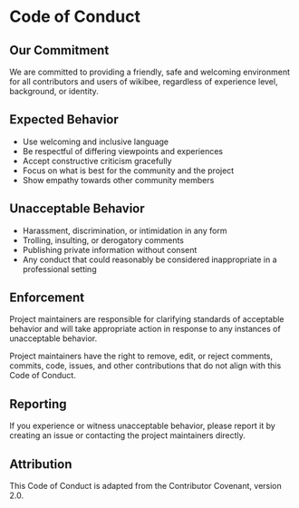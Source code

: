 # Code of Conduct

## Our Commitment

We are committed to providing a friendly, safe and welcoming environment for all contributors and users of wikibee, regardless of experience level, background, or identity.

## Expected Behavior

- Use welcoming and inclusive language
- Be respectful of differing viewpoints and experiences
- Accept constructive criticism gracefully
- Focus on what is best for the community and the project
- Show empathy towards other community members

## Unacceptable Behavior

- Harassment, discrimination, or intimidation in any form
- Trolling, insulting, or derogatory comments
- Publishing private information without consent
- Any conduct that could reasonably be considered inappropriate in a professional setting

## Enforcement

Project maintainers are responsible for clarifying standards of acceptable behavior and will take appropriate action in response to any instances of unacceptable behavior.

Project maintainers have the right to remove, edit, or reject comments, commits, code, issues, and other contributions that do not align with this Code of Conduct.

## Reporting

If you experience or witness unacceptable behavior, please report it by creating an issue or contacting the project maintainers directly.

## Attribution

This Code of Conduct is adapted from the Contributor Covenant, version 2.0.